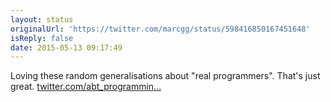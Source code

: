 ```yaml
---
layout: status
originalUrl: 'https://twitter.com/marcgg/status/598416850167451648'
isReply: false
date: 2015-05-13 09:17:49
---
```


Loving these random generalisations about "real programmers". That's just great. [twitter.com/abt_programmin…](https://twitter.com/abt_programming/status/598414641329532929)
